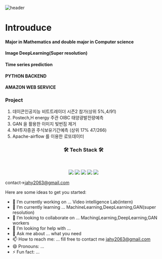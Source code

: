 
![header](https://img.shields.io/badge/<Career>-<JaehyeonJeon>-<blue>)



# Introuduce


#### Major in Mathematics and double major in Computer science
#### Image DeepLearning(Super resolution)
#### Time series prediction
#### PYTHON BACKEND 
#### AMAZON WEB SERVICE

### Project
1. 데이콘인공지능 비트트레이더 시즌2 참가(상위 5%,4/91)
2. Postech,H energy 주관 OIBC 태양광발전량예측
3. GAN 을 활용한 이미지 빛번짐 제거
4. NH투자증권 주식보유기간예측 (상위 17% 47/266)
5. Apache-airflow 를 이용한 로또데이터 


<h3 align="center"><b>🛠 Tech Stack 🛠</b></h3>
</br>
<p align="center">
<img src="https://img.shields.io/badge/Python-3776AB?style=for-the-badge&logo=Python&logoColor=white">
<img src="https://img.shields.io/badge/Tensorflow-FF7300?style=for-the-badge&logo=Tensorflow&logoColor=white">
<img src="https://img.shields.io/badge/Django-092E20?style=for-the-badge&logo=Django&logoColor=white">
 <img src="https://img.shields.io/badge/Amazon AWS-569A31?style=for-the-badge&logo=Amazon AWS&logoColor=white">
  <img src="https://img.shields.io/badge/MYSQL-4479A1?style=for-the-badge&logo=MYSQL&logoColor=white">




contact->jahy2063@gmail.com




 
Here are some ideas to get you started:

- 🔭 I’m currently working on ...          Video intelligence Lab(intern)
- 🌱 I’m currently learning ...            MachineLearning,DeepLearning,GAN(super resolution)
- 👯 I’m looking to collaborate on ...     MachingLearning,DeepLearning,GAN workers
- 🤔 I’m looking for help with ...            
- 💬 Ask me about ... what you need           
- 📫 How to reach me: ...                  fill free to contact me  jahy2063@gmail.com
- 😄 Pronouns: ...                       
- ⚡ Fun fact: ...                             


